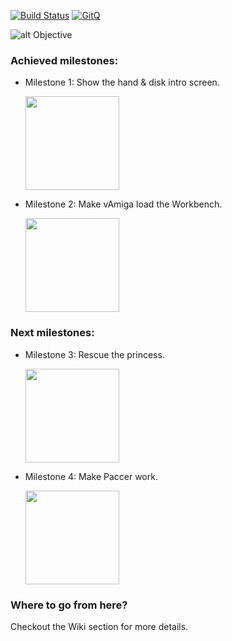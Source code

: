 [![Build Status](https://travis-ci.org/dirkwhoffmann/vAmiga.svg?branch=master)](https://travis-ci.org/dirkwhoffmann/vAmiga)
[![GitQ](https://gitq.com/badge.svg)](https://gitq.com/dirkwhoffmann/vAMIGA)

![alt Objective](http://www.dirkwhoffmann.de/vAMIGA/pics/objective5.png)

### Achieved milestones:

- Milestone 1: Show the hand & disk intro screen.
  
  <img src="http://www.dirkwhoffmann.de/vAMIGA/pics/milestone1a.png" width="150">

- Milestone 2: Make vAmiga load the Workbench.
  
   <img src="http://www.dirkwhoffmann.de/vAMIGA/pics/milestone2a.png" width="150">    
   
### Next milestones:

- Milestone 3: Rescue the princess.
  
   <img src="http://www.dirkwhoffmann.de/vAMIGA/pics/milestone3.png" width="150">    
   
- Milestone 4: Make Paccer work.
  
   <img src="http://www.dirkwhoffmann.de/vAMIGA/pics/milestone4.png" width="150">    
   
   
### Where to go from here?

Checkout the Wiki section for more details.
